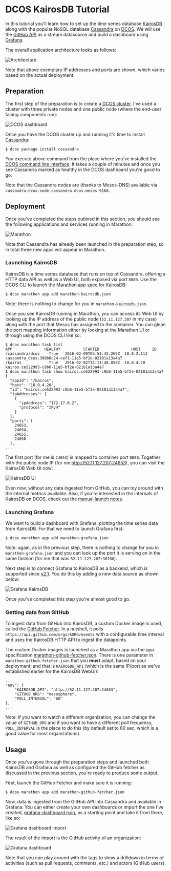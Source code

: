 # DCOS KairosDB Tutorial

In this tutorial you'll learn how to set up the time series database [KairosDB](http://kairosdb.github.io/)
along with the popular NoSQL database [Cassandra](http://cassandra.apache.org/) on [DCOS](https://mesosphere.com/product/).
We will use the [GitHub API](https://developer.github.com/v3/) as a stream datasource and build a dashboard
using [Grafana](http://grafana.org/).

The overall application architecture looks as follows: 

![Architecture](img/kairos-tutorial-architecture.png)

Note that above exemplary IP addresses and ports are shown, which varies based on the actual deployment.

## Preparation 

The first step of the preparation is to create a [DCOS cluster](https://mesosphere.com/product/). I've used
a cluster with three private nodes and one public node (where the end-user facing components run):

![DCOS dashboard](img/DCOS-dashboard.png)

Once you have the DCOS cluster up and running it's time to install [Cassandra](https://docs.mesosphere.com/manage-service/cassandra/):

    $ dcos package install cassandra

You execute above command from the place where you've installed the [DCOS command line interface](https://docs.mesosphere.com/administration/introcli/).
It takes a couple of minutes and once you see Cassandra marked as healthy in the DCOS dashboard you're good to go.

Note that the Cassandra nodes are (thanks to Mesos-DNS) available via `cassandra-dcos-node.cassandra.dcos.mesos:9160`.

## Deployment

Once you've completed the steps outlined in this section, you should see the following applications and services running in Marathon:

![Marathon](img/Marathon.png)

Note that Cassandra has already been launched in the preparation step, so in total three new apps will appear in Marathon.

### Launching KairosDB 

KairosDB is a time series database that runs on top of Cassandra, offering a HTTP data API as well as a Web UI, both exposed via port `8080`.
Use the DCOS CLI to launch the [Marathon app spec for KairosDB](marathon-kairosdb.json): 

    $ dcos marathon app add marathon-kairosdb.json

Note: there is nothing to change for you in `marathon-kairosdb.json`.

Once you see KairosDB running in Marathon, you can access its Web UI by looking up the IP address of the public node (`52.11.127.207` in my case) 
along with the port that Mesos has assigned to the container. You can glean the port mapping information either by looking at the Marathon UI or through using the DCOS CLI like so:

    $ dcos marathon task list
    APP              HEALTHY          STARTED              HOST     ID
    /cassandra/dcos    True   2016-02-09T05:51:45.269Z  10.0.2.113  cassandra_dcos.308b8c24-cef1-11e5-bf2e-02181a13a4a7
    /kairos            True   2016-02-02T14:11:48.858Z  10.0.4.20   kairos.ce522993-c9b6-11e5-bf2e-02181a13a4a7
    $ dcos marathon task show kairos.ce522993-c9b6-11e5-bf2e-02181a13a4a7
    {
      "appId": "/kairos",
      "host": "10.0.4.20",
      "id": "kairos.ce522993-c9b6-11e5-bf2e-02181a13a4a7",
      "ipAddresses": [
        {
          "ipAddress": "172.17.0.2",
          "protocol": "IPv4"
        }
      ],
      "ports": [
        24653,
        24654,
        24655,
        24656
      ],
    ...

The first port (for me is `24653`) is mapped to container port `8080`. Together with the public node IP (for me http://52.11.127.207:24653), you can visit the KairosDB Web UI now:

![KairosDB UI](img/KairosDB-UI.png)

Even now, without any data ingested from GitHub, you can toy around with the internal metrics available. Also, if you're interested in 
the internals of KairosDB on DCOS, check out the [manual launch notes](manual-launch.md).

### Launching Grafana

We want to build a dashboard with Grafana, plotting the time series data from KairosDB. For that we need to launch Grafana first:

    $ dcos marathon app add marathon-grafana.json
    
Note: again, as in the previous step, there is nothing to change for you in `marathon-grafana.json` and you can look up the port
it is serving on in the same fashion (for me that was `52.11.127.207:30786`).

Next step is to connect Grafana to KairosDB as a backend, which is supported since [v2.1](http://docs.grafana.org/v2.6/datasources/kairosdb/).
You do this by adding a new data source as shown below:

![Grafana KairosDB](img/Grafana-datasource.png)

Once you've completed this step you're almost good to go.

### Getting data from GitHub

To ingest data from GitHub into KairosDB, a custom Docker image is used, called the [GitHub Fetcher](/github-fetcher).
In a nutshell, it polls `https://api.github.com/orgs/$ORG/events` with a configurable time interval and uses the KairosDB HTTP API
to ingest the datapoints. 

The custom Docker images is launched as a Marathon app via the app specification [marathon-github-fetcher.json](marathon-github-fetcher.json).
There is one parameter in `marathon-github-fetcher.json` that you **must** adapt, based on your deployment, and that is `KAIROSDB_API` 
(which is the same IP/port as we've established earlier for the KairosDB WebUI):

    ...
    "env": {
        "KAIROSDB_API": "http://52.11.127.207:24653",
        "GITHUB_ORG": "mesosphere",
        "POLL_INTERVAL": "60"
    },
    ...

Note: if you want to watch a different organization, you can change the value of `GITHUB_ORG` and if you want to have a different
poll frequency, `POLL_INTERVAL` is the place to do this (by default set to 60 sec, which is a good value for most organizations).

## Usage

Once you've gone through the preparation steps and launched both KairosDB and Grafana as well as configured the GitHub fetcher as
discussed in the previous section, you're ready to produce some output.

First, launch the GitHub Fetcher and make sure it is running:

    $ dcos marathon app add marathon-github-fetcher.json

Now, data is ingested from the GitHub API into Cassandra and available in Grafana. You can either create your own dashboards or import
the one I've created, [grafana-dashboard.json](grafana-dashboard.json), as a starting point and take it from there, like so:

![Grafana dashboard import](img/Grafana-dashboard-import.png)

The result of the import is the GitHub activity of an organization:

![Grafana dashboard](img/Grafana-dashboard.png)

Note that you can play around with the tags to show a drilldown in terms of activities (such as pull requests, comments, etc.) and actors (GitHub users).

